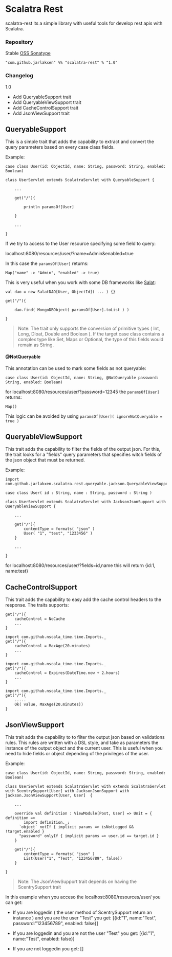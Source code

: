 # Scalatra Rest

scalatra-rest its a simple library with useful tools for develop rest apis with Scalatra.

### Repository

Stable [OSS Sonatype](https://oss.sonatype.org/content/repositories/releases/com/github/jarlakxen/)

    "com.github.jarlakxen" %% "scalatra-rest" % "1.0"

### Changelog

1.0
- Add QueryableSupport trait
- Add QueryableViewSupport trait
- Add CacheControlSupport trait
- Add JsonViewSupport trait

## QueryableSupport

This is a simple trait that adds the capability to extract and convert the query parameters based on every case class fields.

Example:

    case class User(id: ObjectId, name: String, password: String, enabled: Boolean)

    class UserServlet extends ScalatraServlet with QueryableSupport {

        ...

        get("/"){

            println paramsOf[User]

        }

        ...

    }


If we try to access to the User resource specifying some field to query:

localhost:8080/resources/user/?name=Admin&enabled=true

In this case the `paramsOf[User]` returns:

    Map("name" -> "Admin", "enabled" -> true)

This is very useful when you work with some DB frameworks like [Salat](https://github.com/novus/salat/):

    val dao = new SalatDAO[User, ObjectId]( ... ) {}

    get("/"){

        dao.find( MongoDBObject( paramsOf[User].toList ) )

    }

> Note: The trait only supports the conversion of primitive types ( Int, Long, Dloat, Double and Boolean ). If the target case class contains a complex type like Set, Maps or Optional, the type of this fields would remain as String.

#### @NotQueryable

This annotation can be used to mark some fields as not queryable:

    case class User(id: ObjectId, name: String, @NotQueryable password: String, enabled: Boolean)

for localhost:8080/resources/user/?password=12345 the `paramsOf[User]` returns:

    Map()

This logic can be avoided by using `paramsOf[User]( ignoreNotQueryable = true )`

## QueryableViewSupport

This trait adds the capability to filter the fields of the output json. For this, the trait looks for a "fields" query parameters that specifies witch fields of the json object that must be returned.

Example:

    import com.github.jarlakxen.scalatra.rest.queryable.jackson.QueryableViewSupport
    
    case class User( id : String, name : String, password : String )

    class UserServlet extends ScalatraServlet with JacksonJsonSupport with QueryableViewSupport {

        ...

        get("/"){
            contentType = formats( "json" )
            User( "1", "test", "1233456" )
        }

        ...

    }

for localhost:8080/resources/user/?fields=id,name this will return {id:1, name:test}

## CacheControlSupport

This trait adds the capability to easy add the cache control headers to the response. The traits supports:

    get("/"){
        cacheControl = NoCache
        ...
    }

    import com.github.nscala_time.time.Imports._
    get("/"){
        cacheControl = MaxAge(20.minutes)
        ...
    }

    import com.github.nscala_time.time.Imports._
    get("/"){
        cacheControl = Expires(DateTime.now + 2.hours)
        ...
    }

    import com.github.nscala_time.time.Imports._
    get("/"){
        .....
        Ok( value, MaxAge(20.minutes))
    }


## JsonViewSupport

This trait adds the capability to to filter the output json based on validations rules. This rules are written with a DSL style, and take as parameters the instance of the output object and the current user. This is useful when you need to hide fields or object depending of the privileges of the user.

Example:

    case class User(id: ObjectId, name: String, password: String, enabled: Boolean)

    class UserServlet extends ScalatraServlet with extends ScalatraServlet with ScentrySupport[User] with JacksonJsonSupport with jackson.JsonViewSupport[User, User]  {

        ...

        override val definition : ViewModule[Post, User] => Unit = { definition =>
            import definition._;
          `object` notIf { implicit params => isNotLogged && !target.enabled }
          "password" onlyIf { implicit params => user.id == target.id }
        }

        get("/"){
            contentType = formats( "json" )
            List(User("1", "Test", "123456789", false))
        }

    }

> Note: The JsonViewSupport trait depends on having the ScentrySupport trait

In this example when you acceso the localhost:8080/resources/user/ you can get:

+ If you are loggedin ( the user method of ScentrySupport return an instance ) and you are the user "Test" you get: [{id:"1", name:"Test", password:"123456789", enabled: false}] 

+ If you are loggedin and you are not the user "Test" you get: [{id:"1", name:"Test", enabled: false}] 

+ If you are not loggedin you get: [] 

